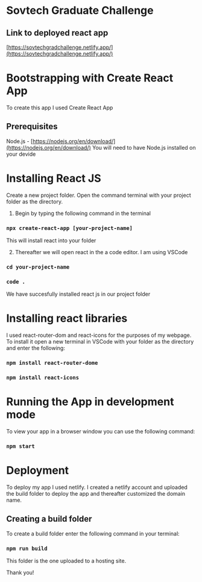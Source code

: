 # Sovtech Graduate Challenge 

## Link to deployed react app
[https://sovtechgradchallenge.netlify.app/](https://sovtechgradchallenge.netlify.app/)

# Bootstrapping with Create React App
To create this app I used Create React App 

## Prerequisites
Node.js - [https://nodejs.org/en/download/](https://nodejs.org/en/download/)
You will need to have Node.js installed on your devide

# Installing React JS
Create a new project folder.
Open the command terminal with your project folder as the directory.

1. Begin by typing the following command in the terminal

### `npx create-react-app [your-project-name]`

  This will install react into your folder

2. Thereafter we will open react in the a code editor. I am using VSCode

### `cd your-project-name`
### `code .`
  
  We have succesfully installed react js in our project folder

# Installing react libraries
I used react-router-dom and react-icons for the purposes of my webpage. To install it open
a new terminal in VSCode with your folder as the directory and enter the following:

### `npm install react-router-dome`

### `npm install react-icons`

# Running the App in development mode
To view your app in a browser window you can use the following command:
### `npm start`

# Deployment

To deploy my app I used netlify. I created a netlify account and uploaded the build folder
to deploy the app and thereafter customized the domain name.

## Creating a build folder

To create a build folder enter the following command in your terminal:

### `npm run build`

This folder is the one uploaded to a hosting site.

Thank you!



